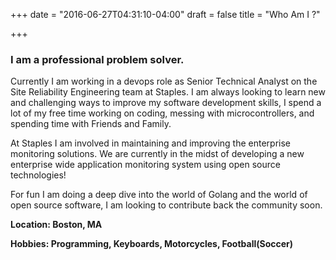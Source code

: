 +++
date = "2016-06-27T04:31:10-04:00"
draft = false
title = "Who Am I ?"

+++

### I am a professional problem solver. 

Currently I am working in a devops role as Senior Technical Analyst on the Site Reliability Engineering team at Staples. I am always looking to learn new and challenging ways to improve my software development skills, I spend a lot of my free time working on coding, messing with microcontrollers, and spending time with Friends and Family.  

At Staples I am involved in maintaining and improving the enterprise monitoring solutions. We are currently in the midst of developing a new enterprise wide application monitoring system using open source technologies!

For fun I am doing a deep dive into the world of Golang and the world of open source software, I am looking to contribute back the community soon.  

**Location: Boston, MA**  

**Hobbies: Programming, Keyboards, Motorcycles, Football(Soccer)**

